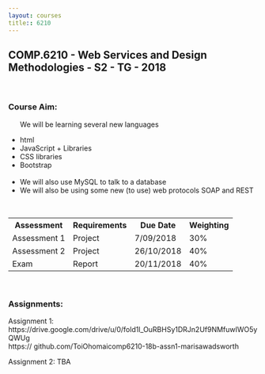 ```yaml
---
layout: courses
title:: 6210
---
```


<section id="comp6210"> 
<div class="COMP6210">
<h1>COMP.6210 - Web Services and Design Methodologies - S2 - TG - 2018</h1><br>
<h3>Course Aim:</h3>
    <ul>
      <p>We will be learning several new languages</p>
      <li>html</li>
      <li>JavaScript + Libraries</li>
      <li>CSS libraries</li>
      <li>Bootstrap</li>
      <br>
      <li>We will also use MySQL to talk to a database</li>
      <li>We will also be using some new (to use) web protocols SOAP and REST</li>
    </ul>
<br>
<table style="width:100%">
    <tr>
      <th>Assessment</th>
      <th>Requirements</th> 
      <th>Due Date</th>
      <th>Weighting</th>
    </tr>
    <tr>
      <td>Assessment 1</td>
      <td>Project</td>
      <td>7/09/2018</td>
      <td>30%</td>
    </tr>
    <tr>
      <td>Assessment 2</td>
      <td>Project</td>
      <td>26/10/2018</td>
      <td>40%</td>
    </tr>
    <tr>
      <td>Exam</td>
      <td>Report</td>
      <td>20/11/2018</td>
      <td>40%</td>
    </tr>
</table>
<br>
<h3>Assignments:</h3>
    <p>Assignment 1: https://drive.google.com/drive/u/0/fold1l_OuRBHSy1DRJn2Uf9NMfuwIWO5yQWUg<br>https://   github.com/ToiOhomaicomp6210-18b-assn1-marisawadsworth</p>
    <p>Assignment 2: TBA</p>
</div>
</section>
<br>